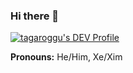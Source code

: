 ### Hi there 👋
[![tagaroggu's DEV Profile](https://d2fltix0v2e0sb.cloudfront.net/dev-badge.svg)](https://dev.to/tagaroggu)

**Pronouns:**
He/Him, Xe/Xim
<!--
**tagaroggu/tagaroggu** is a ✨ _special_ ✨ repository because its `README.md` (this file) appears on your GitHub profile.

Here are some ideas to get you started:

- 🔭 I’m currently working on ...
- 🌱 I’m currently learning ...
- 👯 I’m looking to collaborate on ...
- 🤔 I’m looking for help with ...
- 💬 Ask me about ...
- 📫 How to reach me: ...
- 😄 Pronouns: ...
- ⚡ Fun fact: ...
-->
